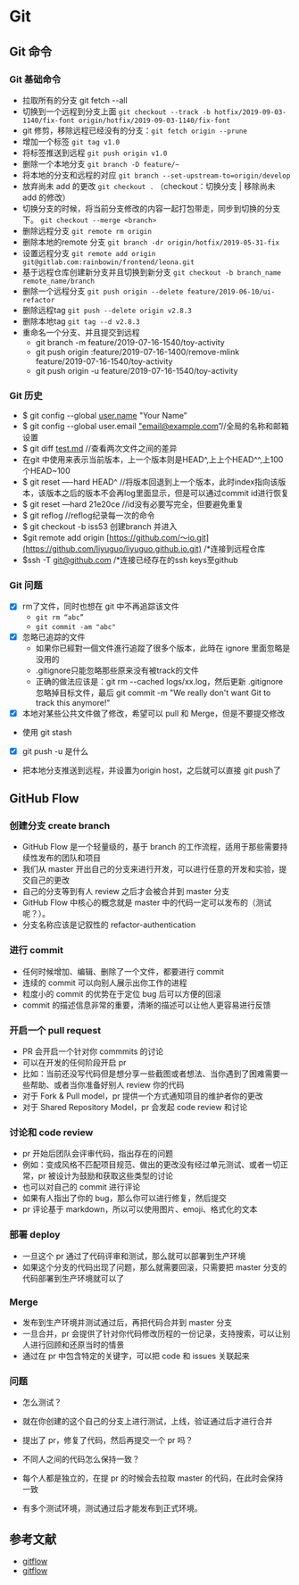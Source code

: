 # Git

## Git 命令

### Git 基础命令

- 拉取所有的分支 git fetch --all
- 切换到一个远程到分支上面 `git checkout --track -b hotfix/2019-09-03-1140/fix-font origin/hotfix/2019-09-03-1140/fix-font`
- git 修剪，移除远程已经没有的分支：`git fetch origin --prune`
- 增加一个标签 `git tag v1.0`
- 将标签推送到远程 `git push origin v1.0`
- 删除一个本地分支 `git branch -D feature/~`
- 将本地的分支和远程的对应 `git branch --set-upstream-to=origin/develop`
- 放弃尚未 add 的更改 `git checkout .` （checkout：切换分支 | 移除尚未 add 的修改）
- 切换分支的时候，将当前分支修改的内容一起打包带走，同步到切换的分支下。 `git checkout --merge <branch>`
- 删除远程分支 `git remote rm origin`
- 删除本地的remote 分支 `git branch -dr origin/hotfix/2019-05-31-fix`
- 设置远程分支 `git remote add origin git@gitlab.com:rainbowin/frontend/leona.git`
- 基于远程仓库创建新分支并且切换到新分支 `git checkout -b branch_name remote_name/branch`
- 删除一个远程分支 `git push origin --delete feature/2019-06-10/ui-refactor`
- 删除远程tag `git push --delete origin v2.8.3`
- 删除本地tag `git tag --d v2.8.3`
- 重命名一个分支、并且提交到远程
    - git branch -m feature/2019-07-16-1540/toy-activity
    - git push origin :feature/2019-07-16-1400/remove-mlink feature/2019-07-16-1540/toy-activity
    - git push origin -u feature/2019-07-16-1540/toy-activity

### Git 历史

- $ git config --global [user.name](http://user.name/) "Your Name”
- $ git config --global user.email ["email@example.com](mailto:%22email@example.com)”//全局的名称和邮箱设置
- $ git diff [test.md](http://test.md/) //查看两次文件之间的差异
- 在git 中使用<HEAD>来表示当前版本，上一个版本则是HEAD^,上上个HEAD^^,上100个HEAD~100
- $ git reset —-hard HEAD^ //将版本回退到上一个版本，此时index指向该版本，该版本之后的版本不会再log里面显示，但是可以通过commit id进行恢复
- $ git reset —hard 21e20ce //id没有必要写完全，但要避免重复
- $ git reflog //reflog纪录每一次的命令
- $ git checkout -b iss53 创建branch 并进入
- $git remote add origin [https://github.com/～io.git](https://github.com/liyuguo/liyuguo.github.io.git) /*连接到远程仓库
- $ssh -T [git@github.com](mailto:git@github.com)	/*连接已经存在的ssh keys至github

### Git 问题

- [x]  rm了文件，同时也想在 git 中不再追踪该文件
    - `git rm “abc”`
    - `git commit -am "abc"`
- [x]  忽略已追踪的文件
    - 如果你已經對一個文件進行追蹤了很多个版本，此時在 ignore 里面忽略是没用的
    - .gitignore只能忽略那些原来没有被track的文件
    - 正确的做法应该是：git rm --cached logs/xx.log，然后更新 .gitignore 忽略掉目标文件，最后 git commit -m "We really don't want Git to track this anymore!"
- [x]  本地对某些公共文件做了修改，希望可以 pull 和 Merge，但是不要提交修改
  - 使用 git stash
- [x]  git push -u 是什么
  - 把本地分支推送到远程，并设置为origin host，之后就可以直接 git push了

## GitHub Flow

### 创建分支 create branch

- GitHub Flow 是一个轻量级的，基于 branch 的工作流程，适用于那些需要持续性发布的团队和项目
- 我们从 master 开出自己的分支来进行开发，可以进行任意的开发和实验，提交自己的更改
- 自己的分支等到有人 review 之后才会被合并到 master 分支
- GitHub Flow 中核心的概念就是 master 中的代码一定可以发布的（测试呢？）。
- 分支名称应该是记叙性的 refactor-authentication

### 进行 commit

- 任何时候增加、编辑、删除了一个文件，都要进行 commit
- 连续的 commit 可以向别人展示出你工作的进程
- 粒度小的 commit 的优势在于定位 bug 后可以方便的回滚
- commit 的描述信息非常的重要，清晰的描述可以让他人更容易进行反馈

### 开启一个 pull request

- PR 会开启一个针对你 commmits 的讨论
- 可以在开发的任何阶段开启 pr
- 比如：当前还没写代码但是想分享一些截图或者想法、当你遇到了困难需要一些帮助、或者当你准备好别人 review 你的代码
- 对于 Fork & Pull model，pr 提供一个方式通知项目的维护者你的更改
- 对于 Shared Repository Model，pr 会发起 code review 和讨论

### 讨论和 code review 

- pr 开始后团队会评审代码，指出存在的问题
- 例如：变成风格不匹配项目规范、做出的更改没有经过单元测试、或者一切正常，pr 被设计为鼓励和获取这些类型的讨论
- 也可以对自己的 commit 进行评论
- 如果有人指出了你的 bug，那么你可以进行修复，然后提交
- pr 评论基于 markdown，所以可以使用图片、emoji、格式化的文本

### 部署 deploy

- 一旦这个 pr 通过了代码评审和测试，那么就可以部署到生产环境
- 如果这个分支的代码出现了问题，那么就需要回滚，只需要把 master 分支的代码部署到生产环境就可以了

### Merge

- 发布到生产环境并测试通过后，再把代码合并到 master 分支
- 一旦合并，pr 会提供了针对你代码修改历程的一份记录，支持搜索，可以让别人进行回顾和还原当时的情景
- 通过在 pr 中包含特定的关键字，可以把 code 和 issues 关联起来


### 问题

- 怎么测试？
 - 就在你创建的这个自己的分支上进行测试，上线，验证通过后才进行合并

- 提出了 pr，修复了代码，然后再提交一个 pr 吗？

- 不同人之间的代码怎么保持一致？
 - 每个人都是独立的，在提 pr 的时候会去拉取 master 的代码，在此时会保持一致

- 有多个测试环境，测试通过后才能发布到正式环境。

## 参考文献

- [gitflow](https://www.git-tower.com/learn/git/ebook/cn/command-line/advanced-topics/git-flow)
- [gitflow](https://danielkummer.github.io/git-flow-cheatsheet/index.zh_CN.html)